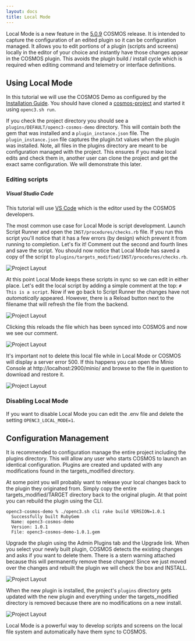 ```yaml
---
layout: docs
title: Local Mode
---
```


Local Mode is a new feature in the [5.0.9]({{site.baseurl}}/news/2022/09/02/openc3-5-0-9-released/) COSMOS release. It is intended to capture the configuration of an edited plugin so it can be configuration managed. It allows you to edit portions of a plugin (scripts and screens) locally in the editor of your choice and instantly have those changes appear in the COSMOS plugin. This avoids the plugin build / install cycle which is required when editing command and telemetry or interface definitions.

## Using Local Mode

In this tutorial we will use the COSMOS Demo as configured by the [Installation Guide]({{site.baseurl}}/docs/v5/installation). You should have cloned a [cosmos-project](https://github.com/OpenC3/cosmos-project) and started it using `openc3.sh run`.

If you check the project directory you should see a `plugins/DEFAULT/openc3-cosmos-demo` directory. This will contain both the gem that was installed and a `plugin_instance.json` file. The `plugin_instance.json` file captures the plugin.txt values when the plugin was installed. Note, all files in the plugins directory are meant to be configuration managed with the project. This ensures if you make local edits and check them in, another user can clone the project and get the exact same configuration. We will demonstrate this later.

### Editing scripts

<div class="note info">
  <h5>Visual Studio Code</h5>
  <p>This tutorial will use <a href="https://code.visualstudio.com">VS Code</a> which is the editor used by the COSMOS developers.</p>
</div>

The most common use case for Local Mode is script development. Launch Script Runner and open the `INST/procedures/checks.rb` file. If you run this script you'll notice that it has a few errors (by design) which prevent it from running to completion. Let's fix it! Comment out the second and fourth lines and save the script. You should now notice that Local Mode has saved a copy of the script to `plugins/targets_modified/INST/procedures/checks.rb`.

![Project Layout]({{site.baseurl}}/img/v5/guides/local_mode/project.png)

At this point Local Mode keeps these scripts in sync so we can edit in either place. Let's edit the local script by adding a simple comment at the top: `# This is a script`. Now if we go back to Script Runner the changes have not _automatically_ appeared. However, there is a Reload button next to the filename that will refresh the file from the backend.

![Project Layout]({{site.baseurl}}/img/v5/guides/local_mode/reload_file.png)

Clicking this reloads the file which has been synced into COSMOS and now we see our comment.

![Project Layout]({{site.baseurl}}/img/v5/guides/local_mode/reloaded.png)

It's important not to delete this local file while in Local Mode or COSMOS will display a server error 500. If this happens you can open the Minio Console at http://localhost:2900/minio/ and browse to the file in question to download and restore it.

![Project Layout]({{site.baseurl}}/img/v5/guides/local_mode/minio.png)

### Disabling Local Mode

If you want to disable Local Mode you can edit the .env file and delete the setting `OPENC3_LOCAL_MODE=1`.

## Configuration Management

It is recommended to configuration manage the entire project including the plugins directory. This will allow any user who starts COSMOS to launch an identical configuration. Plugins are created and updated with any modifications found in the targets_modified directory.

At some point you will probably want to release your local changes back to the plugin they originated from. Simply copy the entire targets_modified/TARGET directory back to the original plugin. At that point you can rebuild the plugin using the CLI.

```
openc3-cosmos-demo % ./openc3.sh cli rake build VERSION=1.0.1
  Successfully built RubyGem
  Name: openc3-cosmos-demo
  Version: 1.0.1
  File: openc3-cosmos-demo-1.0.1.gem
```

Upgrade the plugin using the Admin Plugins tab and the Upgrade link. When you select your newly built plugin, COSMOS detects the existing changes and asks if you want to delete them. There is a stern warning attached because this will permanently remove these changes! Since we just moved over the changes and rebuilt the plugin we will check the box and INSTALL.

![Project Layout]({{site.baseurl}}/img/v5/guides/local_mode/delete_modified.png)

When the new plugin is installed, the project's `plugins` directory gets updated with the new plugin and everything under the targets_modified directory is removed because there are no modifications on a new install.

![Project Layout]({{site.baseurl}}/img/v5/guides/local_mode/project_update.png)

Local Mode is a powerful way to develop scripts and screens on the local file system and automatically have them sync to COSMOS.
